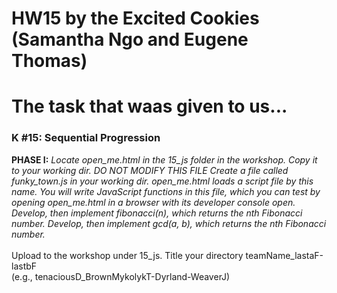 # HW15 by the Excited Cookies (Samantha Ngo and Eugene Thomas) 

# The task that waas given to us... 


<h3>K #15: Sequential Progression</h3>

<b>PHASE I:</b> 
<i> 
Locate open_me.html in the 15_js folder in the workshop. Copy it to your working dir. DO NOT MODIFY THIS FILE
Create a file called funky_town.js in your working dir.
open_me.html loads a script file by this name.
You will write JavaScript functions in this file, which you can test by opening open_me.html in a browser with its developer console open.
Develop, then implement fibonacci(n), which returns the nth Fibonacci number.
Develop, then implement gcd(a, b), which returns the nth Fibonacci number.
</i> 
<br> <br> 
Upload to the workshop under 15_js.
Title your directory teamName_lastaF-lastbF 
<br>(e.g., tenaciousD_BrownMykolykT-Dyrland-WeaverJ)
